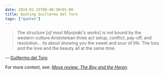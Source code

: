 ```yaml
---
date: 2024-01-15T08:40:38+01:00
title: Quoting Guillermo del Toro
tags: ["quotes"]
---
```

> The structure [*of most Miyazaki's works*] is not bound by the western-culture Aristotelean three act setup, conflict, pay-off, and resolution... its about showing you the sweet and sour of life. The loss and the love and the beauty all at the same time.

-- [Guillermo del Toro](https://www.youtube.com/watch?v=6gQTZMG-sZg)

For more context, see: *[Move review: The Boy and the Heron](/movie-review-the-boy-and-the-heron/)*.